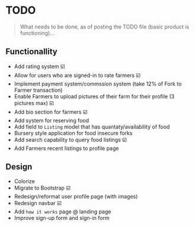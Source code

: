 # TODO

> What needs to be done, as of posting the TODO file (basic product is functioning)...

## Functionallity

* Add rating system  :ballot_box_with_check:
* Allow for users who are signed-in to rate farmers  :ballot_box_with_check:
* Implement payment system/commssion system (take 12% of Fork to Farmer transaction)
* Enable Farmers to upload pictures of their farm for their profile (3 pictures max) :ballot_box_with_check:
* Add bio section for farmers :ballot_box_with_check:
* Add system for reserving food
* Add field to `Listing` model that has quantaty/availability of food
* Bursery style application for food insecure forks
* Add search capability to query food listings :ballot_box_with_check:
* Add Farmers recent listings to profile page

## Design

* Colorize
* Migrate to Bootstrap  :ballot_box_with_check:
* Redesign/reformat user profile page (with images)
* Redesign navbar :ballot_box_with_check:
* Add `how it works` page @ landing page
* Improve sign-up form and sign-in form
